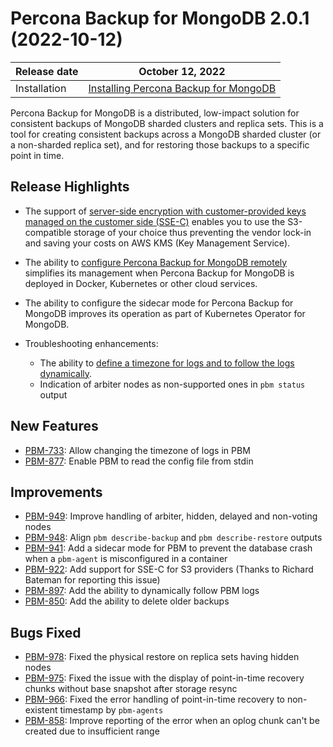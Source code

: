 # Percona Backup for MongoDB 2.0.1 (2022-10-12)

| Release date | October 12, 2022  |
|------------- | ---------------|
| Installation | [Installing Percona Backup for MongoDB](../installation.md) |


Percona Backup for MongoDB is a distributed, low-impact solution for consistent backups of MongoDB sharded clusters and replica sets. This is a tool for creating consistent backups across a MongoDB sharded cluster (or a non-sharded replica set), and for restoring those backups to a specific point in time.

## Release Highlights

* The support of [server-side encryption with customer-provided keys managed on the customer side (SSE-C)](../details/storage-configuration.md#server-side-encryption) enables you to use the S3-compatible storage of your choice thus preventing the vendor lock-in and saving your costs on AWS KMS (Key Management Service).
* The ability to [configure Percona Backup for MongoDB remotely](../manage/remote-config.md) simplifies its management when Percona Backup for MongoDB is deployed in Docker, Kubernetes or other cloud services. 
* The ability to configure the sidecar mode for Percona Backup for MongoDB improves its operation as part of Kubernetes Operator for MongoDB.
* Troubleshooting enhancements:
  
    - The ability to [define a timezone for logs and to follow the logs dynamically](../reference/pbm-commands.md#pbm-logs).
    - Indication of arbiter nodes as non-supported ones in `pbm status` output



## New Features

- [PBM-733](https://jira.percona.com/browse/PBM-733): Allow changing the timezone of logs in PBM
- [PBM-877](https://jira.percona.com/browse/PBM-877): Enable PBM to read the config file from stdin

## Improvements

- [PBM-949](https://jira.percona.com/browse/PBM-949): Improve handling of arbiter, hidden, delayed and non-voting nodes
- [PBM-948](https://jira.percona.com/browse/PBM-948): Align `pbm describe-backup` and `pbm describe-restore` outputs
- [PBM-941](https://jira.percona.com/browse/PBM-941): Add a sidecar mode for PBM to prevent the database crash when a `pbm-agent` is misconfigured in a container
- [PBM-922](https://jira.percona.com/browse/PBM-922): Add support for SSE-C for S3 providers (Thanks to Richard Bateman for reporting this issue)
- [PBM-897](https://jira.percona.com/browse/PBM-897): Add the ability to dynamically follow PBM logs
- [PBM-850](https://jira.percona.com/browse/PBM-850): Add the ability to delete older backups

## Bugs Fixed

- [PBM-978](https://jira.percona.com/browse/PBM-978): Fixed the physical restore on replica sets having hidden nodes 
- [PBM-975](https://jira.percona.com/browse/PBM-975): Fixed the issue with the display of point-in-time recovery chunks without base snapshot after storage resync
- [PBM-966](https://jira.percona.com/browse/PBM-966): Fixed the error handling of point-in-time recovery to non-existent timestamp by `pbm-agents`
- [PBM-858](https://jira.percona.com/browse/PBM-858): Improve reporting of the error when an oplog chunk can't be created due to insufficient range